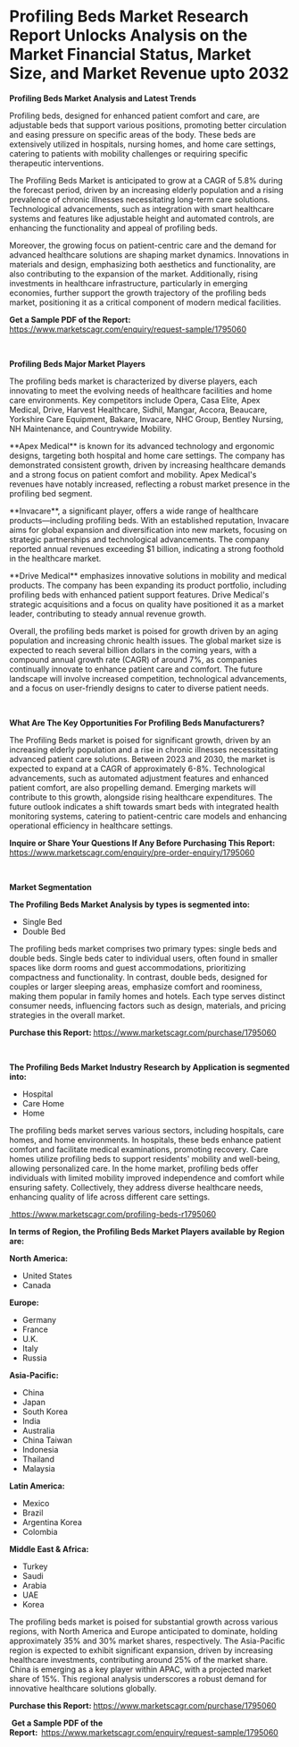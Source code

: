 <p><h1>Profiling Beds Market Research Report Unlocks Analysis on the Market Financial Status, Market Size, and Market Revenue upto 2032</h1></p><p><strong>Profiling Beds Market Analysis and Latest Trends</strong></p>
<p><p>Profiling beds, designed for enhanced patient comfort and care, are adjustable beds that support various positions, promoting better circulation and easing pressure on specific areas of the body. These beds are extensively utilized in hospitals, nursing homes, and home care settings, catering to patients with mobility challenges or requiring specific therapeutic interventions.</p><p>The Profiling Beds Market is anticipated to grow at a CAGR of 5.8% during the forecast period, driven by an increasing elderly population and a rising prevalence of chronic illnesses necessitating long-term care solutions. Technological advancements, such as integration with smart healthcare systems and features like adjustable height and automated controls, are enhancing the functionality and appeal of profiling beds. </p><p>Moreover, the growing focus on patient-centric care and the demand for advanced healthcare solutions are shaping market dynamics. Innovations in materials and design, emphasizing both aesthetics and functionality, are also contributing to the expansion of the market. Additionally, rising investments in healthcare infrastructure, particularly in emerging economies, further support the growth trajectory of the profiling beds market, positioning it as a critical component of modern medical facilities.</p></p>
<p><strong>Get a Sample PDF of the Report:&nbsp;</strong> <a href="https://www.marketscagr.com/enquiry/request-sample/1795060?utm_campaign=3188&utm_medium=2&utm_source=Github&utm_content=ia&utm_term=13042025&utm_id=profiling-beds">https://www.marketscagr.com/enquiry/request-sample/1795060</a></p>
<p>&nbsp;</p>
<p><strong>Profiling Beds Major Market Players</strong></p>
<p><p>The profiling beds market is characterized by diverse players, each innovating to meet the evolving needs of healthcare facilities and home care environments. Key competitors include Opera, Casa Elite, Apex Medical, Drive, Harvest Healthcare, Sidhil, Mangar, Accora, Beaucare, Yorkshire Care Equipment, Bakare, Invacare, NHC Group, Bentley Nursing, NH Maintenance, and Countrywide Mobility.</p><p>**Apex Medical** is known for its advanced technology and ergonomic designs, targeting both hospital and home care settings. The company has demonstrated consistent growth, driven by increasing healthcare demands and a strong focus on patient comfort and mobility. Apex Medical's revenues have notably increased, reflecting a robust market presence in the profiling bed segment.</p><p>**Invacare**, a significant player, offers a wide range of healthcare products—including profiling beds. With an established reputation, Invacare aims for global expansion and diversification into new markets, focusing on strategic partnerships and technological advancements. The company reported annual revenues exceeding $1 billion, indicating a strong foothold in the healthcare market.</p><p>**Drive Medical** emphasizes innovative solutions in mobility and medical products. The company has been expanding its product portfolio, including profiling beds with enhanced patient support features. Drive Medical's strategic acquisitions and a focus on quality have positioned it as a market leader, contributing to steady annual revenue growth.</p><p>Overall, the profiling beds market is poised for growth driven by an aging population and increasing chronic health issues. The global market size is expected to reach several billion dollars in the coming years, with a compound annual growth rate (CAGR) of around 7%, as companies continually innovate to enhance patient care and comfort. The future landscape will involve increased competition, technological advancements, and a focus on user-friendly designs to cater to diverse patient needs.</p></p>
<p>&nbsp;</p>
<p><strong>What Are The Key Opportunities For Profiling Beds Manufacturers?</strong></p>
<p><p>The Profiling Beds market is poised for significant growth, driven by an increasing elderly population and a rise in chronic illnesses necessitating advanced patient care solutions. Between 2023 and 2030, the market is expected to expand at a CAGR of approximately 6-8%. Technological advancements, such as automated adjustment features and enhanced patient comfort, are also propelling demand. Emerging markets will contribute to this growth, alongside rising healthcare expenditures. The future outlook indicates a shift towards smart beds with integrated health monitoring systems, catering to patient-centric care models and enhancing operational efficiency in healthcare settings.</p></p>
<p><strong>Inquire or Share Your Questions If Any Before Purchasing This Report:</strong> <a href="https://www.marketscagr.com/enquiry/pre-order-enquiry/1795060?utm_campaign=3188&utm_medium=2&utm_source=Github&utm_content=ia&utm_term=13042025&utm_id=profiling-beds">https://www.marketscagr.com/enquiry/pre-order-enquiry/1795060</a></p>
<p>&nbsp;</p>
<p><strong>Market Segmentation</strong></p>
<p><strong>The Profiling Beds Market Analysis by types is segmented into:</strong></p>
<p><ul><li>Single Bed</li><li>Double Bed</li></ul></p>
<p><p>The profiling beds market comprises two primary types: single beds and double beds. Single beds cater to individual users, often found in smaller spaces like dorm rooms and guest accommodations, prioritizing compactness and functionality. In contrast, double beds, designed for couples or larger sleeping areas, emphasize comfort and roominess, making them popular in family homes and hotels. Each type serves distinct consumer needs, influencing factors such as design, materials, and pricing strategies in the overall market.</p></p>
<p><strong>Purchase this Report:&nbsp;</strong><a href="https://www.marketscagr.com/purchase/1795060?utm_campaign=3188&utm_medium=2&utm_source=Github&utm_content=ia&utm_term=13042025&utm_id=profiling-beds">https://www.marketscagr.com/purchase/1795060</a></p>
<p>&nbsp;</p>
<p><strong>The Profiling Beds Market Industry Research by Application is segmented into:</strong></p>
<p><ul><li>Hospital</li><li>Care Home</li><li>Home</li></ul></p>
<p><p>The profiling beds market serves various sectors, including hospitals, care homes, and home environments. In hospitals, these beds enhance patient comfort and facilitate medical examinations, promoting recovery. Care homes utilize profiling beds to support residents' mobility and well-being, allowing personalized care. In the home market, profiling beds offer individuals with limited mobility improved independence and comfort while ensuring safety. Collectively, they address diverse healthcare needs, enhancing quality of life across different care settings.</p></p>
<p><a href="https://www.marketscagr.com/profiling-beds-r1795060?utm_campaign=3188&utm_medium=2&utm_source=Github&utm_content=ia&utm_term=13042025&utm_id=profiling-beds">&nbsp;https://www.marketscagr.com/profiling-beds-r1795060</a></p>
<p><strong>In terms of Region, the Profiling Beds Market Players available by Region are:</strong></p>
<p>
    <p> <strong> North America: </strong>
        <ul>
            <li>United States</li>
            <li>Canada</li>
        </ul>
        </p> 
    <p> <strong> Europe: </strong>
        <ul>
            <li>Germany</li>
            <li>France</li>
            <li>U.K.</li>
            <li>Italy</li>
            <li>Russia</li>
        </ul>
        </p> 
    <p> <strong> Asia-Pacific: </strong>
        <ul>
            <li>China</li>
            <li>Japan</li>
            <li>South Korea</li>
            <li>India</li>
            <li>Australia</li>
            <li>China Taiwan</li>
            <li>Indonesia</li>
            <li>Thailand</li>
            <li>Malaysia</li>
        </ul>
        </p> 
    <p> <strong> Latin America: </strong>
        <ul>
            <li>Mexico</li>
            <li>Brazil</li>
            <li>Argentina Korea</li>
            <li>Colombia</li>
        </ul>
        </p> 
    <p> <strong> Middle East & Africa: </strong>
        <ul>
            <li>Turkey</li>
            <li>Saudi</li>
            <li>Arabia</li>
            <li>UAE</li>
            <li>Korea</li>
        </ul>
    </p>
    </p>
<p><p>The profiling beds market is poised for substantial growth across various regions, with North America and Europe anticipated to dominate, holding approximately 35% and 30% market shares, respectively. The Asia-Pacific region is expected to exhibit significant expansion, driven by increasing healthcare investments, contributing around 25% of the market share. China is emerging as a key player within APAC, with a projected market share of 15%. This regional analysis underscores a robust demand for innovative healthcare solutions globally.</p></p>
<p><strong>Purchase this Report: </strong><a href="https://www.marketscagr.com/purchase/1795060?utm_campaign=3188&utm_medium=2&utm_source=Github&utm_content=ia&utm_term=13042025&utm_id=profiling-beds">https://www.marketscagr.com/purchase/1795060</a></p>
<p>&nbsp;<strong>Get a Sample PDF of the Report:&nbsp;&nbsp;</strong><a href="https://www.marketscagr.com/enquiry/request-sample/1795060?utm_campaign=3188&utm_medium=2&utm_source=Github&utm_content=ia&utm_term=13042025&utm_id=profiling-beds">https://www.marketscagr.com/enquiry/request-sample/1795060</a></p>
<p><strong></strong></p>
<p><p></p><p></p><p></p></p>